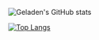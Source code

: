 ![Geladen's GitHub stats](https://github-readme-stats.vercel.app/api?username=geladen&show_icons=true&theme=radical)

[![Top Langs](https://github-readme-stats.vercel.app/api/top-langs/?username=geladen&layout=donut-vertical)](https://github.com/geladen/github-readme-stats)
